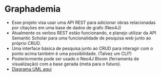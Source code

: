 # Graphademia
- Esse projeto visa usar uma API REST para adicionar obras relacionadas por citações em uma base de dados de grafo (Neo4J)
- Atualmente os verbos REST estão funcionando, e planejo utilizar da API Semantic Scholar para uma funcionalidade de pesquisa web junto ao próprio CRUD.
- Uma interface básica de pesquisa junto ao CRUD para interagir com o ponto acima também é uma possibilidade. (Talvez um CLI?)
- Posteriormente pode ser usado o Neo4J Bloom (ferramenta de visualização) com a base gerada (meta para o futuro).
- [Diagrama UML aqui](https://raw.githubusercontent.com/j-alencar/fso1-graphademia/refs/heads/master/uml.png?token=GHSAT0AAAAAACWQJ4WHE5YQIJVWIKU4TL5EZYJXNXA)

